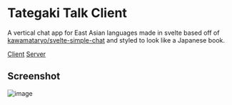 # Tategaki Talk Client

A vertical chat app for East Asian languages made in svelte based off of [kawamataryo/svelte-simple-chat](https://github.com/kawamataryo/svelte-simple-chat) and styled to look like a Japanese book.

[Client](https://github.com/pharmasque/tategaki-talk-client)
[Server](https://github.com/pharmasque/tategaki-talk-server)


## Screenshot
![image](https://user-images.githubusercontent.com/6336366/163358873-b8e37be6-8e17-4e85-8834-2ea552c5c06d.png)
